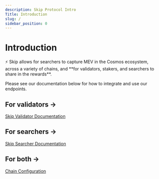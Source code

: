 ```yaml
---
description: Skip Protocol Intro
Title: Introduction
slug: /
sidebar_position: 0
---
```


# Introduction

<aside>
⚡ Skip allows for searchers to capture MEV in the Cosmos ecosystem, across a variety of chains, and **for validators, stakers, and searchers to share in the rewards**.

Please see our documentation below for how to integrate and use our endpoints.

</aside>

## **For validators →**

[Skip Validator Documentation](./validator/intro.md)

## **For searchers →**

[Skip Searcher Documentation](./searcher.md)

## **For both →**

[Chain Configuration](./chain-configuration.md)

